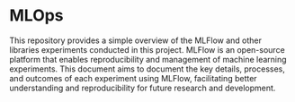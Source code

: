 # MLOps
This repository provides a simple overview of the MLFlow and other libraries experiments conducted in this project. MLFlow is an open-source platform that enables reproducibility and management of machine learning experiments. This document aims to document the key details, processes, and outcomes of each experiment using MLFlow, facilitating better understanding and reproducibility for future research and development.
